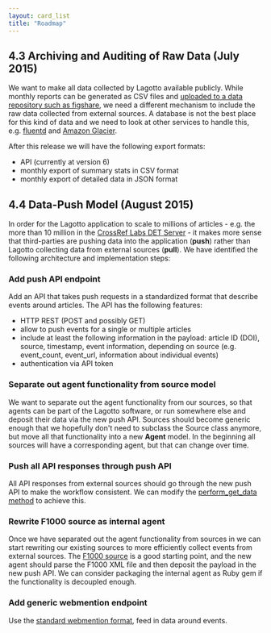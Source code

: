 ```yaml
---
layout: card_list
title: "Roadmap"
---
```


## 4.3 Archiving and Auditing of Raw Data (July 2015)

We want to make all data collected by Lagotto available publicly. While monthly reports can be generated as CSV files and [uploaded to a data repository such as figshare](http://figshare.com/articles/Cumulative_PLOS_ALM_Report_February_2014/1189396), we need a different mechanism to include the raw data collected from external sources. A database is not the best place for this kind of data and we need to look at other services to handle this, e.g. [fluentd](http://www.fluentd.org/) and [Amazon Glacier](http://aws.amazon.com/glacier/).

After this release we will have the following export formats:

* API (currently at version 6)
* monthly export of summary stats in CSV format
* monthly export of detailed data in JSON format

## 4.4 Data-Push Model (August 2015)

In order for the Lagotto application to scale to millions of articles - e.g. the more than 10 million in the [CrossRef Labs DET Server](http://det.labs.crossref.org/) - it makes more sense that third-parties are pushing data into the application (**push**) rather than Lagotto collecting data from external sources (**pull**). We have identified the following architecture and implementation steps:

### Add push API endpoint

Add an API that takes push requests in a standardized format that describe events around articles. The API has the following features:

* HTTP REST (POST and possibly GET)
* allow to push events for a single or multiple articles
* include at least the following information in the payload: article ID (DOI), source, timestamp, event information, depending on source (e.g. event_count, event_url, information about individual events)
* authentication via API token

### Separate out agent functionality from source model

We want to separate out the agent functionality from our sources, so that agents can be part of the Lagotto software, or run somewhere else and deposit their data via the new push API. Sources should become generic enough that we hopefully don't need to subclass the Source class anymore, but move all that functionality into a new **Agent** model. In the beginning all sources will have a corresponding agent, but that can change over time.

### Push all API responses through push API

All API responses from external sources should go through the new push API to make the workflow consistent. We can modify the [perform_get_data method](https://github.com/lagotto/lagotto/blob/master/app/models/event.rb#L41-L46) to achieve this.

### Rewrite F1000 source as internal agent

Once we have separated out the agent functionality from sources in we can start rewriting our existing sources to more efficiently collect events from external sources. The [F1000 source](https://github.com/lagotto/lagotto/blob/master/app/models/sources/f1000.rb) is a good starting point, and the new agent should parse the F1000 XML file and then deposit the payload in the new push API. We can consider packaging the internal agent as Ruby gem if the functionality is decoupled enough.

### Add generic webmention endpoint

Use the [standard webmention format](http://webmention.io/), feed in data around events.
